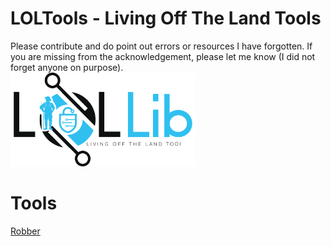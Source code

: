 # LOLTools - Living Off The Land Tools
Please contribute and do point out errors or resources I have forgotten.
If you are missing from the acknowledgement, please let me know (I did not forget anyone on purpose).    
<img src="Logo/LOLTool.png" height="150">
   
# Tools
[Robber](https://github.com/MojtabaTajik/Robber)    